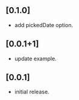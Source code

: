## [0.1.0]

* add pickedDate option.

## [0.0.1+1]

* update example.

## [0.0.1]

* initial release.
